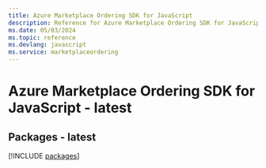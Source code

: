```yaml
---
title: Azure Marketplace Ordering SDK for JavaScript
description: Reference for Azure Marketplace Ordering SDK for JavaScript
ms.date: 05/03/2024
ms.topic: reference
ms.devlang: javascript
ms.service: marketplaceordering
---
```

# Azure Marketplace Ordering SDK for JavaScript - latest
## Packages - latest
[!INCLUDE [packages](marketplace-ordering-index.md)]